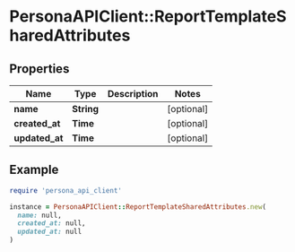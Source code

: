 # PersonaAPIClient::ReportTemplateSharedAttributes

## Properties

| Name | Type | Description | Notes |
| ---- | ---- | ----------- | ----- |
| **name** | **String** |  | [optional] |
| **created_at** | **Time** |  | [optional] |
| **updated_at** | **Time** |  | [optional] |

## Example

```ruby
require 'persona_api_client'

instance = PersonaAPIClient::ReportTemplateSharedAttributes.new(
  name: null,
  created_at: null,
  updated_at: null
)
```

